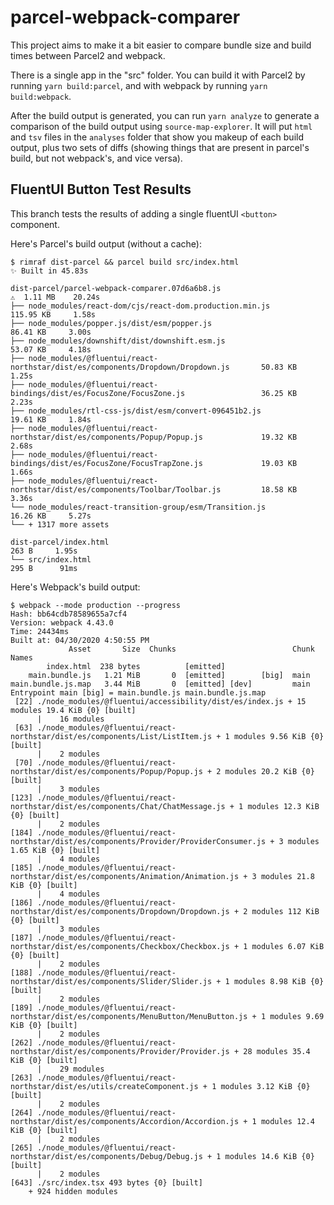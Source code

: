 # parcel-webpack-comparer
This project aims to make it a bit easier to compare bundle size and build times between Parcel2 and webpack.

There is a single app in the "src" folder. You can build it with Parcel2 by running `yarn build:parcel`, and with webpack by running `yarn build:webpack`.

After the build output is generated, you can run `yarn analyze` to generate a comparison of the build output using `source-map-explorer`. It will put `html` and `tsv` files in the `analyses` folder that show you makeup of each build output, plus two sets of diffs (showing things that are present in parcel's build, but not webpack's, and vice versa).

## FluentUI Button Test Results

This branch tests the results of adding a single fluentUI `<button>` component.

Here's Parcel's build output (without a cache):
```
$ rimraf dist-parcel && parcel build src/index.html
✨ Built in 45.83s

dist-parcel/parcel-webpack-comparer.07d6a6b8.js                                       ⚠️  1.11 MB    20.24s
├── node_modules/react-dom/cjs/react-dom.production.min.js                              115.95 KB     1.58s
├── node_modules/popper.js/dist/esm/popper.js                                            86.41 KB     3.00s
├── node_modules/downshift/dist/downshift.esm.js                                         53.07 KB     4.18s
├── node_modules/@fluentui/react-northstar/dist/es/components/Dropdown/Dropdown.js       50.83 KB     1.25s
├── node_modules/@fluentui/react-bindings/dist/es/FocusZone/FocusZone.js                 36.25 KB     2.23s
├── node_modules/rtl-css-js/dist/esm/convert-096451b2.js                                 19.61 KB     1.84s
├── node_modules/@fluentui/react-northstar/dist/es/components/Popup/Popup.js             19.32 KB     2.68s
├── node_modules/@fluentui/react-bindings/dist/es/FocusZone/FocusTrapZone.js             19.03 KB     1.66s
├── node_modules/@fluentui/react-northstar/dist/es/components/Toolbar/Toolbar.js         18.58 KB     3.36s
└── node_modules/react-transition-group/esm/Transition.js                                16.26 KB     5.27s
└── + 1317 more assets                                                            

dist-parcel/index.html                                                                      263 B     1.95s
└── src/index.html                                                                          295 B      91ms
```

Here's Webpack's build output:
```
$ webpack --mode production --progress
Hash: bb64cdb78589655a7cf4
Version: webpack 4.43.0
Time: 24434ms
Built at: 04/30/2020 4:50:55 PM
             Asset       Size  Chunks                          Chunk Names
        index.html  238 bytes          [emitted]               
    main.bundle.js   1.21 MiB       0  [emitted]        [big]  main
main.bundle.js.map   3.44 MiB       0  [emitted] [dev]         main
Entrypoint main [big] = main.bundle.js main.bundle.js.map
 [22] ./node_modules/@fluentui/accessibility/dist/es/index.js + 15 modules 19.4 KiB {0} [built]
      |    16 modules
 [63] ./node_modules/@fluentui/react-northstar/dist/es/components/List/ListItem.js + 1 modules 9.56 KiB {0} [built]
      |    2 modules
 [70] ./node_modules/@fluentui/react-northstar/dist/es/components/Popup/Popup.js + 2 modules 20.2 KiB {0} [built]
      |    3 modules
[123] ./node_modules/@fluentui/react-northstar/dist/es/components/Chat/ChatMessage.js + 1 modules 12.3 KiB {0} [built]
      |    2 modules
[184] ./node_modules/@fluentui/react-northstar/dist/es/components/Provider/ProviderConsumer.js + 3 modules 1.65 KiB {0} [built]
      |    4 modules
[185] ./node_modules/@fluentui/react-northstar/dist/es/components/Animation/Animation.js + 3 modules 21.8 KiB {0} [built]
      |    4 modules
[186] ./node_modules/@fluentui/react-northstar/dist/es/components/Dropdown/Dropdown.js + 2 modules 112 KiB {0} [built]
      |    3 modules
[187] ./node_modules/@fluentui/react-northstar/dist/es/components/Checkbox/Checkbox.js + 1 modules 6.07 KiB {0} [built]
      |    2 modules
[188] ./node_modules/@fluentui/react-northstar/dist/es/components/Slider/Slider.js + 1 modules 8.98 KiB {0} [built]
      |    2 modules
[189] ./node_modules/@fluentui/react-northstar/dist/es/components/MenuButton/MenuButton.js + 1 modules 9.69 KiB {0} [built]
      |    2 modules
[262] ./node_modules/@fluentui/react-northstar/dist/es/components/Provider/Provider.js + 28 modules 35.4 KiB {0} [built]
      |    29 modules
[263] ./node_modules/@fluentui/react-northstar/dist/es/utils/createComponent.js + 1 modules 3.12 KiB {0} [built]
      |    2 modules
[264] ./node_modules/@fluentui/react-northstar/dist/es/components/Accordion/Accordion.js + 1 modules 12.4 KiB {0} [built]
      |    2 modules
[265] ./node_modules/@fluentui/react-northstar/dist/es/components/Debug/Debug.js + 1 modules 14.6 KiB {0} [built]
      |    2 modules
[643] ./src/index.tsx 493 bytes {0} [built]
    + 924 hidden modules
```

